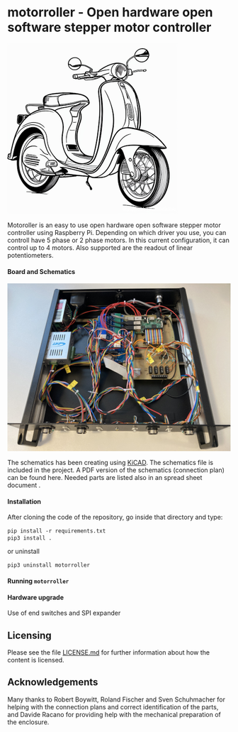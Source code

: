 # motorroller - Open hardware open software stepper motor controller

![Motoroller](https://raw.githubusercontent.com/xaratustrah/motorroller/master/rsrc/motorroller.png)

Motoroller is an easy to use open hardware open software stepper motor controller using Raspberry Pi. Depending on which driver you use, you can controll have 5 phase or 2 phase motors. In this current configuration, it can control up to 4 motors. Also supported are the readout of linear potentiometers.

#### Board and Schematics

![Motoroller](https://raw.githubusercontent.com/xaratustrah/motorroller/master/rsrc/box.jpg)

The schematics has been creating using [KiCAD](https://www.kicad.org/). The schematics file is included in the project. A PDF version of the schematics (connection plan) can be found here. Needed parts are listed also in an spread sheet document .


#### Installation
After cloning the code of the repository, go inside that directory and type:

```
pip install -r requirements.txt
pip3 install .
```

or uninstall

```
pip3 uninstall motorroller
```


#### Running `motorroller`




#### Hardware upgrade

Use of end switches and SPI expander

## Licensing

Please see the file [LICENSE.md](./LICENSE.md) for further information about how the content is licensed.

## Acknowledgements

Many thanks to Robert Boywitt, Roland Fischer and Sven Schuhmacher for helping with the connection plans and correct identification of the parts, and Davide Racano for providing help with the mechanical preparation of the enclosure.
